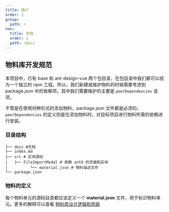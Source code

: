 ```yaml
---
title: 简介
order: 1
group:
  path: /
nav:
  title: 文档
  order: 1
  path: /docs
---
```


## 物料库开发规范

本项目中，已有 base 和 ant-design-vue 两个包目录，在包目录中我们都可以视为一个独立的 npm 工程。所以，我们新建或维护物料的时候需要考虑到 package.json 中的依赖项，其中我们需要维护的主要是 `peerDependencies` 该项。

不管是在使用何种形式的添加物料，package.json 文件都是必须的，`peerDependencies` 的定义则是在添加物料时，对目标项目进行物料所需的依赖进行安装。

### 目录结构

```shell
├── docs #文档
├── index.md
├── src # 区块源码
│   ├── FileImportModal # 依赖 antd 的页面和区块
│          └── material.json # 物料描述文件
└── package.json
```

### 物料的定义

每个物料单元的源码目录都应该定义一个 **material.json** 文件，用于标识物料单元。更多的解释可以查看 [物料库设计逻辑和思路](https://roothome.yuque.com/docs/share/8818727b-bc31-42e8-96a9-627c5df4a241)

